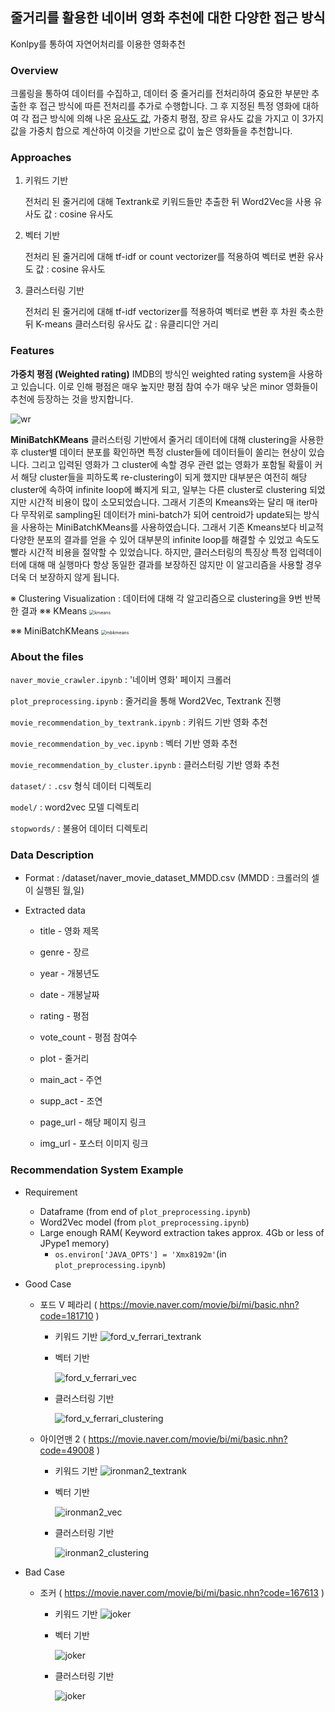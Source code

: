 <h2> 줄거리를 활용한 네이버 영화 추천에 대한 다양한 접근 방식</h2>

Konlpy를 통하여 자연어처리를 이용한 영화추천

<h3>Overview</h3>

크롤링을 통하여 데이터를 수집하고, 데이터 중 줄거리를 전처리하여 중요한 부분만 추출한 후
접근 방식에 따른 전처리를 추가로 수행합니다.
그 후 지정된 특정 영화에 대하여 각 접근 방식에 의해 나온 <u>유사도 값</u>, 가중치 평점, 장르 유사도 값을 가지고
이 3가지 값을 가중치 합으로 계산하여 이것을 기반으로 값이 높은 영화들을 추천합니다.



### Approaches

1. 키워드 기반

   전처리 된 줄거리에 대해 Textrank로 키워드들만 추출한 뒤 Word2Vec을 사용
   유사도 값 : cosine 유사도

2. 벡터 기반

   전처리 된 줄거리에 대해 tf-idf or count vectorizer를 적용하여 벡터로 변환
   유사도 값 : cosine 유사도

3. 클러스터링 기반

   전처리 된 줄거리에 대해 tf-idf vectorizer를 적용하여 벡터로 변환 후 차원 축소한 뒤 K-means 클러스터링
   유사도 값 : 유클리디안 거리



### Features

**가중치 평점 (Weighted rating)**
IMDB의 방식인 weighted rating system을 사용하고 있습니다.
이로 인해 평점은 매우 높지만 평점 참여 수가 매우 낮은 minor 영화들이 추천에 등장하는 것을 방지합니다.

![wr](./readme/wr.JPG)

**MiniBatchKMeans**
클러스터링 기반에서 줄거리 데이터에 대해 clustering을 사용한 후 cluster별 데이터 분포를 확인하면
특정 cluster들에 데이터들이 쏠리는 현상이 있습니다.
그리고 입력된 영화가 그 cluster에 속할 경우 관련 없는 영화가 포함될 확률이 커서 해당 cluster들을 피하도록
re-clustering이 되게 했지만 대부분은 여전히 해당 cluster에 속하여 infinite loop에 빠지게 되고,
일부는 다른 cluster로 clustering 되었지만 시간적 비용이 많이 소모되었습니다.
그래서 기존의 Kmeans와는 달리 매 iter마다 무작위로 sampling된 데이터가 mini-batch가 되어
centroid가 update되는 방식을 사용하는 MiniBatchKMeans를 사용하였습니다.
그래서 기존 Kmeans보다 비교적 다양한 분포의 결과를 얻을 수 있어 대부분의 infinite loop를 해결할 수 있었고
속도도 빨라 시간적 비용을 절약할 수 있었습니다.
하지만, 클러스터링의 특징상 특정 입력데이터에 대해 매 실행마다 항상 동일한 결과를 보장하진 않지만
이 알고리즘을 사용할 경우 더욱 더 보장하지 않게 됩니다.

※ Clustering Visualization : 데이터에 대해 각 알고리즘으로 clustering을 9번 반복한 결과
※※ KMeans
<img src="./readme/kmeans.png" alt="kmeans" style="zoom: 50%;" />

※※ MiniBatchKMeans
<img src="./readme/minibatch_kmeans.png" alt="mbkmeans" style="zoom:50%;" />



<h3>About the files</h3>

<code>naver_movie_crawler.ipynb</code> : '네이버 영화' 페이지 크롤러

<code>plot_preprocessing.ipynb</code> : 줄거리을 통해 Word2Vec, Textrank 진행

<code>movie_recommendation_by_textrank.ipynb</code> : 키워드 기반 영화 추천

<code>movie_recommendation_by_vec.ipynb</code> : 벡터 기반 영화 추천

<code>movie_recommendation_by_cluster.ipynb</code> : 클러스터링 기반 영화 추천

<code>dataset/</code> : <code>.csv</code> 형식 데이터 디렉토리

<code>model/</code> : word2vec 모델 디렉토리

<code>stopwords/</code> : 불용어 데이터 디렉토리



<h3>Data Description</h3>

- Format : /dataset/naver_movie_dataset_MMDD.csv (MMDD : 크롤러의 셀이 실행된 월,일)

- Extracted data

  - title - 영화 제목

  - genre - 장르

  - year - 개봉년도

  - date - 개봉날짜

  - rating - 평점

  - vote_count - 평점 참여수

  - plot - 줄거리

  - main_act - 주연

  - supp_act - 조연

  - page_url - 해당 페이지 링크

  - img_url - 포스터 이미지 링크

    

<h3>Recommendation System Example</h3>

- Requirement

  - Dataframe (from end of <code>plot_preprocessing.ipynb</code>)
  - Word2Vec model (from <code>plot_preprocessing.ipynb</code>)
  - Large enough RAM( Keyword extraction takes approx. 4Gb or less of JPype1 memory)
    - <code>os.environ['JAVA_OPTS'] = 'Xmx8192m'</code>(in <code>plot_preprocessing.ipynb</code>)

- Good Case

  - 포드 V 페라리 ( https://movie.naver.com/movie/bi/mi/basic.nhn?code=181710 )

    - 키워드 기반
      ![ford_v_ferrari_textrank](./readme/ford_v_ferrari_textrank.JPG)

    - 벡터 기반
    
      ![ford_v_ferrari_vec](./readme/ford_v_ferrari_vec.JPG)
      
    - 클러스터링 기반
    
      ![ford_v_ferrari_clustering](./readme/ford_v_ferrari_clustering.JPG)

    

  - 아이언맨 2 ( https://movie.naver.com/movie/bi/mi/basic.nhn?code=49008 )

    - 키워드 기반
      ![ironman2_textrank](./readme/ironman2_textrank.JPG)

    - 벡터 기반
    
      ![ironman2_vec](./readme/ironman2_vec.JPG)
      
    - 클러스터링 기반
    
      ![ironman2_clustering](./readme/ironman2_clustering.JPG)
      

- Bad Case

  - 조커 ( https://movie.naver.com/movie/bi/mi/basic.nhn?code=167613 )
  
    - 키워드 기반
      ![joker](./readme/joker_textrank.JPG)
      
    - 벡터 기반
    
      ![joker](./readme/joker_vec.JPG)
      
    - 클러스터링 기반
    
      ![joker](./readme/joker_clustering.JPG)
